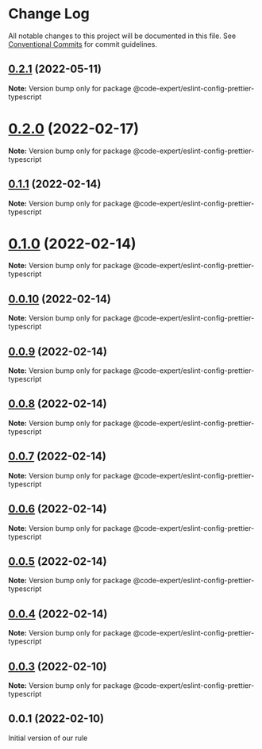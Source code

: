 # Change Log

All notable changes to this project will be documented in this file.
See [Conventional Commits](https://conventionalcommits.org) for commit guidelines.

## [0.2.1](https://github.com/CodeExpertETH/econfigs/compare/@code-expert/eslint-config-prettier-typescript@0.2.0...@code-expert/eslint-config-prettier-typescript@0.2.1) (2022-05-11)

**Note:** Version bump only for package @code-expert/eslint-config-prettier-typescript





# [0.2.0](https://github.com/CodeExpertETH/econfigs/compare/@code-expert/eslint-config-prettier-typescript@0.1.1...@code-expert/eslint-config-prettier-typescript@0.2.0) (2022-02-17)

**Note:** Version bump only for package @code-expert/eslint-config-prettier-typescript





## [0.1.1](https://github.com/CodeExpertETH/configs/compare/@code-expert/eslint-config-prettier-typescript@0.1.0...@code-expert/eslint-config-prettier-typescript@0.1.1) (2022-02-14)

**Note:** Version bump only for package @code-expert/eslint-config-prettier-typescript





# [0.1.0](https://github.com/CodeExpertETH/configs/compare/@code-expert/eslint-config-prettier-typescript@0.0.10...@code-expert/eslint-config-prettier-typescript@0.1.0) (2022-02-14)

**Note:** Version bump only for package @code-expert/eslint-config-prettier-typescript





## [0.0.10](https://github.com/CodeExpertETH/configs/compare/@code-expert/eslint-config-prettier-typescript@0.0.9...@code-expert/eslint-config-prettier-typescript@0.0.10) (2022-02-14)

**Note:** Version bump only for package @code-expert/eslint-config-prettier-typescript





## [0.0.9](https://github.com/CodeExpertETH/configs/compare/@code-expert/eslint-config-prettier-typescript@0.0.8...@code-expert/eslint-config-prettier-typescript@0.0.9) (2022-02-14)

**Note:** Version bump only for package @code-expert/eslint-config-prettier-typescript





## [0.0.8](https://github.com/CodeExpertETH/configs/compare/@code-expert/eslint-config-prettier-typescript@0.0.7...@code-expert/eslint-config-prettier-typescript@0.0.8) (2022-02-14)

**Note:** Version bump only for package @code-expert/eslint-config-prettier-typescript





## [0.0.7](https://github.com/CodeExpertETH/configs/compare/@code-expert/eslint-config-prettier-typescript@0.0.6...@code-expert/eslint-config-prettier-typescript@0.0.7) (2022-02-14)

**Note:** Version bump only for package @code-expert/eslint-config-prettier-typescript





## [0.0.6](https://github.com/CodeExpertETH/configs/compare/@code-expert/eslint-config-prettier-typescript@0.0.5...@code-expert/eslint-config-prettier-typescript@0.0.6) (2022-02-14)

**Note:** Version bump only for package @code-expert/eslint-config-prettier-typescript





## [0.0.5](https://github.com/CodeExpertETH/configs/compare/@code-expert/eslint-config-prettier-typescript@0.0.4...@code-expert/eslint-config-prettier-typescript@0.0.5) (2022-02-14)

**Note:** Version bump only for package @code-expert/eslint-config-prettier-typescript





## [0.0.4](https://github.com/CodeExpertETH/configs/compare/@code-expert/eslint-config-prettier-typescript@0.0.3...@code-expert/eslint-config-prettier-typescript@0.0.4) (2022-02-14)

**Note:** Version bump only for package @code-expert/eslint-config-prettier-typescript





## [0.0.3](https://github.com/CodeExpertETH/configs/compare/@code-expert/eslint-config-prettier-typescript@0.0.2...@code-expert/eslint-config-prettier-typescript@0.0.3) (2022-02-10)

**Note:** Version bump only for package @code-expert/eslint-config-prettier-typescript






## 0.0.1 (2022-02-10)

Initial version of our rule
